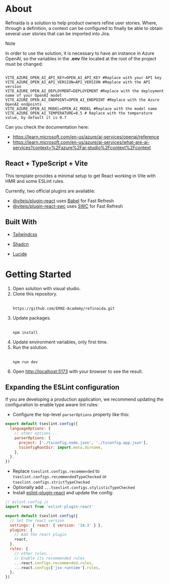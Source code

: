 # About

Refinaida is a solution to help product owners refine user stories. Where, through a definition, a context can be configured to finally be able to obtain several user stories that can be imported into Jira.

> [!NOTE]
> In order to use the solution, it is necessary to have an instance in Azure OpenAI, so the variables in the **.env** file located at the root of the project must be changed:
> <pre><code>
> VITE_AZURE_OPEN_AI_API_KEY=OPEN_AI_API_KEY #Replace with your API key
> VITE_AZURE_OPEN_AI_API_VERSION=API_VERSION #Replace with the API version
> VITE_AZURE_OPEN_AI_DEPLOYMENT=DEPLOYEMENT #Replace with the deployment name of your OpenAI model
> VITE_AZURE_OPEN_AI_ENDPOINT=OPEN_AI_ENDPOINT #Replace with the Azure OpenAI endpoints
> VITE_AZURE_OPEN_AI_MODEL=OPEN_AI_MODEL #Replace with the model name
> VITE_AZURE_OPEN_AI_TEMPERATURE=0.5 # Replace with the temperature value, by default it is 0.7
> </code></pre>
> Can you check the documentation here:
> - https://learn.microsoft.com/en-us/azure/ai-services/openai/reference
> - https://learn.microsoft.com/en-us/azure/ai-services/what-are-ai-services?context=%2Fazure%2Fai-studio%2Fcontext%2Fcontext


## React + TypeScript + Vite

This template provides a minimal setup to get React working in Vite with HMR and some ESLint rules.

Currently, two official plugins are available:

- [@vitejs/plugin-react](https://github.com/vitejs/vite-plugin-react/blob/main/packages/plugin-react/README.md) uses [Babel](https://babeljs.io/) for Fast Refresh
- [@vitejs/plugin-react-swc](https://github.com/vitejs/vite-plugin-react-swc) uses [SWC](https://swc.rs/) for Fast Refresh

## Built With

<ul>
<li><p><a href="https://tailwindcss.com/"> Tailwindcss</a></p></li>
<li><p><a href="https://ui.shadcn.com/"> Shadcn</a></p></li>
<li><p><a href="https://lucide.dev/"> Lucide</a></p></li>
</ul>

# Getting Started

<ol>
  <li>Open solution with visual studio.</li>
  <li>Clone this repository.</li>
  <br/>
  <pre><code>https://github.com/ERNI-Academy/refinaida.git</code></pre>
  <li>Update packages.</li>
  <br/>
  <pre><code>npm install</code></pre>
  <li>Update environment variables, only first time.</li>
  <li>Run the solution.</li>
  <br/>
  <pre><code>npm run dev</code></pre>
  <li>Open <a href="http://localhost:5173"> http://localhost:5173</a> with your browser to see the result.</li>
</ol>

## Expanding the ESLint configuration

If you are developing a production application, we recommend updating the configuration to enable type aware lint rules:

- Configure the top-level `parserOptions` property like this:

```js
export default tseslint.config({
  languageOptions: {
    // other options...
    parserOptions: {
      project: ['./tsconfig.node.json', './tsconfig.app.json'],
      tsconfigRootDir: import.meta.dirname,
    },
  },
})
```

- Replace `tseslint.configs.recommended` to `tseslint.configs.recommendedTypeChecked` or `tseslint.configs.strictTypeChecked`
- Optionally add `...tseslint.configs.stylisticTypeChecked`
- Install [eslint-plugin-react](https://github.com/jsx-eslint/eslint-plugin-react) and update the config:

```js
// eslint.config.js
import react from 'eslint-plugin-react'

export default tseslint.config({
  // Set the react version
  settings: { react: { version: '18.3' } },
  plugins: {
    // Add the react plugin
    react,
  },
  rules: {
    // other rules...
    // Enable its recommended rules
    ...react.configs.recommended.rules,
    ...react.configs['jsx-runtime'].rules,
  },
})
```
